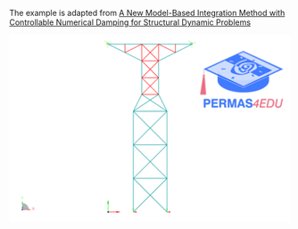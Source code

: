 The example is adapted from [A New Model-Based Integration Method with Controllable Numerical Damping for Structural Dynamic Problems](https://doi.org/10.1142/S0219455426500963)

![Pylon model](pylon_model.png)

